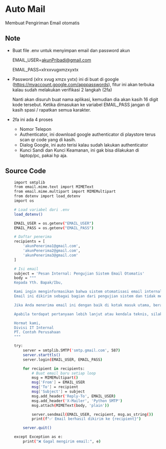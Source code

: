 # Auto Mail

Membuat Pengiriman Email otomatis

## Note

- Buat file .env untuk menyimpan email dan password akun

  EMAIL_USER=akunPribadi@gmail.com

  EMAIL_PASS=xlrxxvugxmzxyxtx

- Password (xlrx xvug xmzx yxtx) ini di buat di google (https://myaccount.google.com/apppasswords), fitur ini akan terbuka kalau sudah melakukan verifikasi 2 langkah (2fa)

  Nanti akan disuruh buat nama aplikasi, kemudian dia akan kasih 16 digit kode tersebut.
  Ketika dimasukan ke variabel EMAIL_PASS jangan di kasih spasi / rapatkan semua karakter.

- 2fa ini ada 4 proses
  - Nomor Telepon
  - Authenticator, ini download google authenticator di playstore terus scan qr code yang di kasih.
  - Dialog Google, ini auto terisi kalau sudah lakukan authenticator
  - Kunci Sandi dan Kunci Keamanan, ini gak bisa dilakukan di laptop/pc, pakai hp aja.

## Source Code

```bash
    import smtplib
    from email.mime.text import MIMEText
    from email.mime.multipart import MIMEMultipart
    from dotenv import load_dotenv
    import os

    # Load variabel dari .env
    load_dotenv()

    EMAIL_USER = os.getenv("EMAIL_USER")
    EMAIL_PASS = os.getenv("EMAIL_PASS")

    # Daftar penerima
    recipients = [
        'akunPenerima1@gmail.com',
        'akunPenerima2@gmail.com',
        'akunPenerima3@gmail.com'
    ]

    # Isi email
    subject = 'Pesan Internal: Pengujian Sistem Email Otomatis'
    body = """
    Kepada Yth. Bapak/Ibu,

    Kami ingin menginformasikan bahwa sistem otomatisasi email internal saat ini telah berhasil dikonfigurasi.
    Email ini dikirim sebagai bagian dari pengujian sistem dan tidak memerlukan tindakan lebih lanjut dari Anda.

    Jika Anda menerima email ini dengan baik di kotak masuk utama, berarti sistem berjalan dengan semestinya.

    Apabila terdapat pertanyaan lebih lanjut atau kendala teknis, silakan hubungi tim IT kami.

    Hormat kami,
    Divisi IT Internal
    PT. Contoh Perusahaan
    """

    try:
        server = smtplib.SMTP('smtp.gmail.com', 587)
        server.starttls()
        server.login(EMAIL_USER, EMAIL_PASS)

        for recipient in recipients:
            # Buat email baru setiap loop
            msg = MIMEMultipart()
            msg['From'] = EMAIL_USER
            msg['To'] = recipient
            msg['Subject'] = subject
            msg.add_header('Reply-To', EMAIL_USER)
            msg.add_header('X-Mailer', 'Python SMTP')
            msg.attach(MIMEText(body, 'plain'))

            server.sendmail(EMAIL_USER, recipient, msg.as_string())
            print(f"✅ Email berhasil dikirim ke {recipient}")

        server.quit()

    except Exception as e:
        print("❌ Gagal mengirim email:", e)

```
